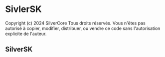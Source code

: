 # SivlerSK
Copyright (c) 2024 SilverCore
Tous droits réservés.
Vous n'êtes pas autorisé à copier, modifier, distribuer, ou vendre ce code sans l'autorisation explicite de l'auteur.

## SilverSK
